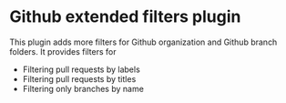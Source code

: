 # Github extended filters plugin

This plugin adds more filters for Github organization and Github branch folders.
It provides filters for
 - Filtering pull requests by labels
 - Filtering pull requests by titles
 - Filtering only branches by name
